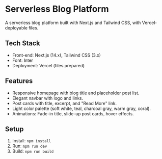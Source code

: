 # Serverless Blog Platform
A serverless blog platform built with Next.js and Tailwind CSS, with Vercel-deployable files.

## Tech Stack
- Front-end: Next.js (14.x), Tailwind CSS (3.x)
- Font: Inter
- Deployment: Vercel (files prepared)

## Features
- Responsive homepage with blog title and placeholder post list.
- Elegant navbar with logo and links.
- Post cards with title, excerpt, and "Read More" link.
- Light color palette (soft white, teal, charcoal gray, warm gray, coral).
- Animations: Fade-in title, slide-up post cards, hover effects.

## Setup
1. Install: `npm install`
2. Run: `npm run dev`
3. Build: `npm run build`